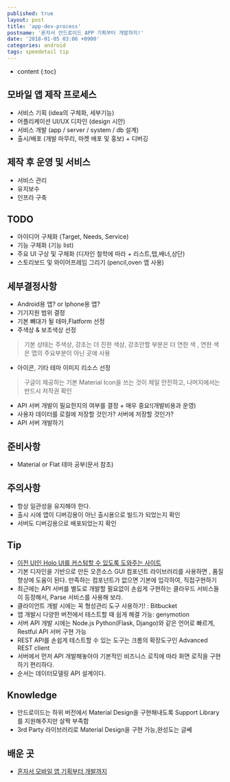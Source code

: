 ```yaml
---
published: true
layout: post
title: 'app-dev-process'
postname: '혼자서 안드로이드 APP 기획부터 개발까지!'
date: '2018-01-05 03:06 +0900'
categories: android
tags: speedetail tip
---
```


* content
{:toc}

## 모바일 앱 제작 프로세스
- 서비스 기획 (idea의 구체화, 세부기능)
- 어플리케이션 UI/UX 디자인 (design 시안)
- 서비스 개발 (app / server / system / db 설계)
- 출시/배포 (개발 마무리, 마켓 배포 및 홍보) + 디버깅

## 제작 후 운영 및 서비스
- 서비스 관리
- 유지보수
- 인프라 구축

## TODO
- 아이디어 구체화 (Target, Needs, Service)
- 기능 구체화 (기능 list)
- 주요 UI 구상 및 구체화 (디자인 철학에 따라 + 리스트,탭,배너,상단)
- 스토리보드 및 와이어프레임 그리기 (pencil,oven 앱 사용)

## 세부결정사항
- Android용 앱? or Iphone용 앱?
- 기기지원 범위 결정
- 기본 뼈대가 될 테마,Flatform 선정
- 주색상 & 보조색상 선정
> 기본 상태는 주색상, 강조는 더 진한 색상, 강조안할 부분은 더 연한 색
, 연한 색은 앱의 주요부분이 아닌 곳에 사용
- 아이콘, 기타 테마 이미지 리소스 선정
> 구글이 제공하는 기본 Material Icon을 쓰는 것이 제일 안전하고, 나머지에서는 반드시 저작권
 확인
- API 서버 개발이 필요한지의 여부를 결정 + 매우 중요!(개발비용과 운영)
- 사용자 데이터를 로컬에 저장할 것인가? 서버에 저장할 것인가?
- API 서버 개발하기

## 준비사항
- Material or Flat 테마 공부(문서 참조)

## 주의사항
- 항상 일관성을 유지해야 한다.
- 출시 시에 앱이 디버깅용이 아닌 출시용으로 빌드가 되었는지 확인
- 서버도 디버깅용으로 배포되었는지 확인

## Tip
- [이전 UI인 Holo UI를 커스텀할 수 있도록 도와주는 사이트](http://romannurik.github.io/AndroidAssetStudio/)
- 기본 디자인을 기반으로 만든 오픈소스 GUI 컴포넌트 라이브러리를 사용하면
, 품질향상에 도움이 된다. 만족하는 컴포넌트가 없으면 기본에 입각하여, 직접구현하기
- 최근에는 API 서버를 별도로 개발할 필요없이 손쉽게 구현하는 클라우드 서비스들이 등장해서,
Parse 서비스를 사용해 보라.
- 클라이언트 개발 시에는 꼭 형성관리 도구 사용하기! : Bitbucket
- 앱 개발시 다양한 버전에서 테스트할 때 쉽게 해결 가능: genymotion 
- 서버 API 개발 시에는 Node.js Python(Flask, Django)와 같은 언어로 빠르게, Restful API 서버 구현 가능
- REST API를 손쉽게 테스트할 수 있는 도구는 크롬의 확장도구인 Advanced REST client
- 서버에서 먼저 API 개발해놓아야 기본적인 비즈니스 로직에 따라 화면 로직을 구현하기 편리하다.
- 순서는 데이터모델링 API 설계이다.

## Knowledge
- 안드로이드는 하위 버전에서 Material Design을 구현해내도록 Support
Library를 지원해주지만 살짝 부족함
- 3rd Party 라이브러리로 Material Design을 구현 가능,완성도는 글쎄  

## 배운 곳
- [혼자서 모바일 앱 기획부터 개발까지](http://pjh445.blog.me/220673670493)
